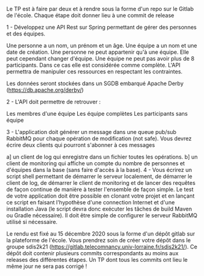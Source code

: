 Le TP est à faire par deux et à rendre sous la forme d'un repo sur le Gitlab de l'école. Chaque étape doit donner lieu à une commit de release

1 - Développez une API Rest sur Spring permettant de gérer des personnes et des équipes.

Une personne a un nom, un prénom et un âge.
Une équipe a un nom et une date de création.
Une personne ne peut appartenir qu'à une équipe. Elle peut cependant changer d'équipe.
Une équipe ne peut pas avoir plus de 8 participants. Dans ce cas elle est considérée comme complète.
L'API permettra de manipuler ces ressources en respectant les contraintes.

Les données seront stockées dans un SGDB embarqué Apache Derby (https://db.apache.org/derby/)

2 - L'API doit permettre de retrouver :

Les membres d'une équipe
Les équipe complètes
Les participants sans équipe

3 - L'application doit générer un message dans une queue pub/sub RabbitMQ pour chaque opération de modification (not safe). Vous devrez écrire deux clients qui pourront s'abonner à ces messages

a] un client de log qui enregistre dans un fichier toutes les opérations.
b] un client de monitoring qui affiche un compte du nombre de personnes et d'équipes dans la base (sans faire d'accès à la base).
4 - Vous écrirez un script shell permettant de démarrer le serveur localement, de démarrer le client de log, de démarrer le client de monitoring et de lancer des requêtes de façon continue de manière à tester l'ensemble de façon simple. Le test de votre application doit être possible en clonant votre projet et en lançant ce script en faisant l'hypothèse d'une connection Internet et d'une installation Java (le script devra donc exécuter les tâches de build Maven ou Gradle nécessaire). Il doit être simple de configurer le serveur RabbitMQ utilisé si nécessaire.

Le rendu est fixé au 15 décembre 2020 sous la forme d'un dépôt gitlab sur la plateforme de l'école. Vous prendrez soin de créer votre dépôt dans le groupe sdis2k21 (https://gitlab.telecomnancy.univ-lorraine.fr/sdis2k21/). Ce dépôt doit contenir plusieurs commits correspondants au moins aux releases des différentes étapes. Un TP dont tous les commits ont lieu le même jour ne sera pas corrigé !
